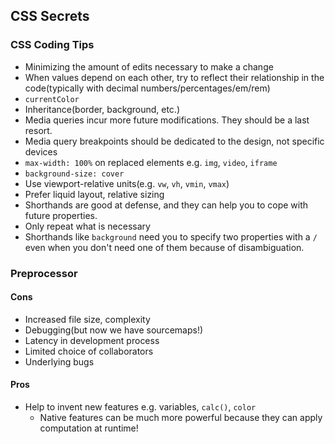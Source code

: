 ## CSS Secrets

### CSS Coding Tips

* Minimizing the amount of edits necessary to make a change
* When values depend on each other, try to reflect their relationship in the code(typically with decimal numbers/percentages/em/rem)
* `currentColor`
* Inheritance(border, background, etc.)
* Media queries incur more future modifications. They should be a last resort.
* Media query breakpoints should be dedicated to the design, not specific devices
* `max-width: 100%` on replaced elements e.g. `img`, `video`, `iframe`
* `background-size: cover`
* Use viewport-relative units(e.g. `vw`, `vh`, `vmin`, `vmax`)
* Prefer liquid layout, relative sizing
* Shorthands are good at defense, and they can help you to cope with future properties.
* Only repeat what is necessary
* Shorthands like `background` need you to specify two properties with a `/` even when you don't need one of them because of disambiguation.

### Preprocessor

#### Cons

* Increased file size, complexity
* Debugging(but now we have sourcemaps!)
* Latency in development process
* Limited choice of collaborators
* Underlying bugs

#### Pros

* Help to invent new features e.g. variables, `calc()`, `color`
  * Native features can be much more powerful because they can apply computation at runtime!

